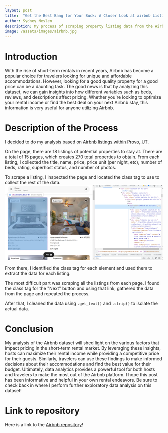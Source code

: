 ```yaml
---
layout: post
title:  "Get the Best Bang for Your Buck: A Closer Look at airbnb Listings in Provo, UT"
author: Sydney Neslen
description: My process of scraping property listing data from the Airbnb website. 
image: /assets/images/airbnb.jpg
---
```

# Introduction
With the rise of short-term rentals in recent years, Airbnb has become a popular choice for travelers looking for unique and affordable accommodations. However, looking for a good quality property for a good price can be a daunting task. The good news is that by analyzing this dataset, we can gain insights into how different variables such as beds, reviews, and descriptions affect pricing. Whether you're looking to optimize your rental income or find the best deal on your next Airbnb stay, this information is very useful for anyone utilizing Airbnb.

# Description of the Process
I decided to do my analysis based on [Airbnb listings within Provo, UT](https://www.airbnb.com/s/Provo--Utah--United-States/).

On the page, there are 18 listings of potential properties to stay at. There are a total of 15 pages, which creates 270 total properties to obtain. From each listing, I collected the title, name, price, price unit (per night, etc), number of beds, rating, superhost status, and number of photos. 

To scrape a listing, I inspected the page and located the class tag to use to collect the rest of the data. 
![](/assets/images/inspect_airbnb.png)
  
From there, I identified the class tag for each element and used them to extract the data for each listing. 

The most difficult part was scraping all the listings from each page. I found the class tag for the "Next" button and using that link, gathered the data from the page and repeated the process. 

After that, I cleaned the data using `.get_text()` and `.strip()` to isolate the actual data. 


# Conclusion
My analysis of the Airbnb dataset will shed light on the various factors that impact pricing in the short-term rental market. By leveraging these insights, hosts can maximize their rental income while providing a competitive price for their guests. Similarly, travelers can use these findings to make informed decisions about their accommodations and find the best value for their budget. Ultimately, data analytics provides a powerful tool for both hosts and travelers to make the most out of the Airbnb platform. I hope this post has been informative and helpful in your own rental endeavors. Be sure to check back in where I perform further exploratory data analysis on this dataset!


# Link to repository
Here is a link to the [Airbnb repository](sneslen.github.io/airbnb/)!